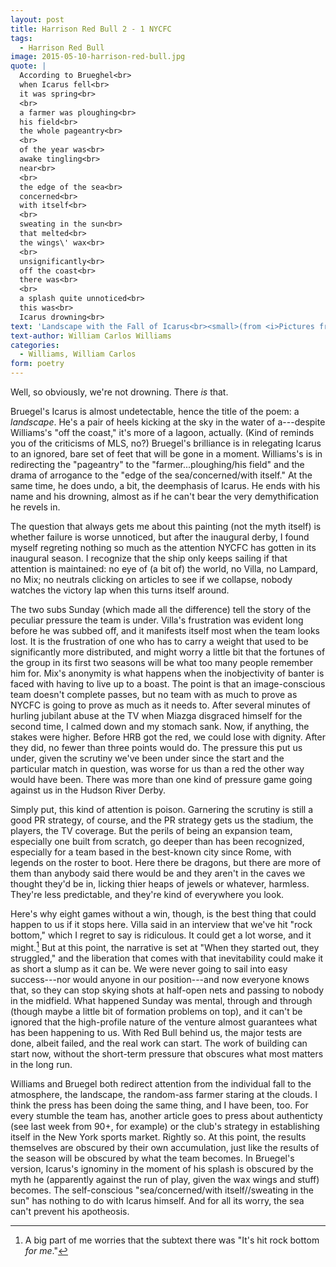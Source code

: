 ```yaml
---
layout: post
title: Harrison Red Bull 2 - 1 NYCFC
tags: 
  - Harrison Red Bull 
image: 2015-05-10-harrison-red-bull.jpg
quote: |
  According to Brueghel<br>
  when Icarus fell<br>
  it was spring<br>
  <br>
  a farmer was ploughing<br>
  his field<br>
  the whole pageantry<br>
  <br>
  of the year was<br>
  awake tingling<br>
  near<br>
  <br>
  the edge of the sea<br>
  concerned<br>
  with itself<br>
  <br>
  sweating in the sun<br>
  that melted<br>
  the wings\' wax<br>
  <br>
  unsignificantly<br>
  off the coast<br>
  there was<br>
  <br>
  a splash quite unnoticed<br>
  this was<br>
  Icarus drowning<br>
text: 'Landscape with the Fall of Icarus<br><small>(from <i>Pictures from Breugel)</i></small>'
text-author: William Carlos Williams 
categories:
  - Williams, William Carlos
form: poetry
---
```


Well, so obviously, we're not drowning. There <i>is</i> that.

Bruegel's Icarus is almost undetectable, hence the title of the poem: a <i>landscape</i>. He's a pair of heels kicking at the sky in the water of a---despite Williams's "off the coast," it's more of a lagoon, actually. (Kind of reminds you of the criticisms of MLS, no?) Bruegel's brilliance is in relegating Icarus to an ignored, bare set of feet that will be gone in a moment. Williams's is in redirecting the "pageantry" to the "farmer...ploughing/his field" and the drama of arrogance to the "edge of the sea/concerned/with itself." At the same time, he does undo, a bit, the deemphasis of Icarus. He ends with his name and his drowning, almost as if he can't bear the very demythification he revels in. 

The question that always gets me about this painting (not the myth itself) is whether failure is worse unnoticed<!--break-->, but after the inaugural derby, I found myself regreting nothing so much as the attention NYCFC has gotten in its inaugural season. I recognize that the ship only keeps sailing if that attention is maintained: no eye of (a bit of) the world, no Villa, no Lampard, no Mix; no neutrals clicking on articles to see if we collapse, nobody watches the victory lap when this turns itself around.

The two subs Sunday (which made all the difference) tell the story of the peculiar pressure the team is under. Villa's frustration was evident long before he was subbed off, and it manifests itself most when the team looks lost. It is the frustration of one who has to carry a weight that used to be significantly more distributed, and might worry a little bit that the fortunes of the group in its first two seasons will be what too many people remember him for. Mix's anonymity is what happens when the inobjectivity of banter is faced with having to live up to a boast. The point is that an image-conscious team doesn't complete passes, but no team with as much to prove as NYCFC is going to prove as much as it needs to. After several minutes of hurling jubilant abuse at the TV when Miazga disgraced himself for the second time, I calmed down and my stomach sank. Now, if anything, the stakes were higher. Before HRB got the red, we could lose with dignity. After they did, no fewer than three points would do. The pressure this put us under, given the scrutiny we've been under since the start and the particular match in question, was worse for us than a red the other way would have been. There was more than one kind of pressure game going against us in the Hudson River Derby.

Simply put, this kind of attention is poison. Garnering the scrutiny is still a good PR strategy, of course, and the PR strategy gets us the stadium, the players, the TV coverage. But the perils of being an expansion team, especially one built from scratch, go deeper than has been recognized, especially for a team based in the best-known city since Rome, with legends on the roster to boot. Here there be dragons, but there are more of them than anybody said there would be and they aren't in the caves we thought they'd be in, licking thier heaps of jewels or whatever, harmless. They're less predictable, and they're kind of everywhere you look.

Here's why eight games without a win, though, is the best thing that could happen to us if it stops here. Villa said in an interview that we've hit "rock bottom," which I regret to say is ridiculous. It could get a lot worse, and it might.[^1] But at this point, the narrative is set at "When they started out, they struggled," and the liberation that comes with that inevitability could make it as short a slump as it can be. We were never going to sail into easy success---nor would anyone in our position---and now everyone knows that, so they can stop skying shots at half-open nets and passing to nobody in the midfield. What happened Sunday was mental, through and through (though maybe a little bit of formation problems on top), and it can't be ignored that the high-profile nature of the venture almost guarantees what has been happening to us. With Red Bull behind us, the major tests are done, albeit failed, and the real work can start. The work of building can start now, without the short-term pressure that obscures what most matters in the long run.

Williams and Bruegel both redirect attention from the individual fall to the atmosphere, the landscape, the random-ass farmer staring at the clouds. I think the press has been doing the same thing, and I have been, too. For every stumble the team has, another article goes to press about authenticty (see last week from 90+, for example) or the club's strategy in establishing itself in the New York sports market. Rightly so. At this point, the results themselves are obscured by their own accumulation, just like the results of the season will be obscured by what the team becomes. In Bruegel's version, Icarus's ignominy in the moment of his splash is obscured by the myth he (apparently against the run of play, given the wax wings and stuff) becomes. The self-conscious "sea/concerned/with itself//sweating in the sun" has nothing to do with Icarus himself. And for all its worry, the sea can't prevent his apotheosis.

[^1]: A big part of me worries that the subtext there was "It's hit rock bottom *for me*." 
